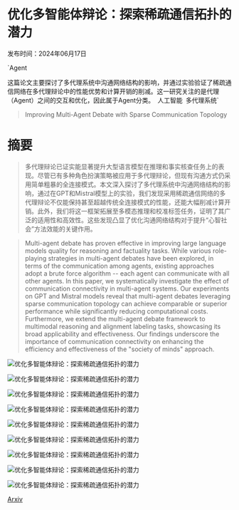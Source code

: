 # 优化多智能体辩论：探索稀疏通信拓扑的潜力

发布时间：2024年06月17日

`Agent

这篇论文主要探讨了多代理系统中沟通网络结构的影响，并通过实验验证了稀疏通信网络在多代理辩论中的性能优势和计算开销的削减。这一研究关注的是代理（Agent）之间的交互和优化，因此属于Agent分类。` `人工智能` `多代理系统`

> Improving Multi-Agent Debate with Sparse Communication Topology

# 摘要

> 多代理辩论已证实能显著提升大型语言模型在推理和事实核查任务上的表现。尽管已有多种角色扮演策略被应用于多代理辩论，但现有沟通方式仍采用简单粗暴的全连接模式。本文深入探讨了多代理系统中沟通网络结构的影响，通过在GPT和Mistral模型上的实验，我们发现采用稀疏通信网络的多代理辩论不仅能保持甚至超越传统全连接模式的性能，还能大幅削减计算开销。此外，我们将这一框架拓展至多模态推理和校准标签任务，证明了其广泛的适用性和高效性。这些发现凸显了优化沟通网络结构对于提升“心智社会”方法效能的关键作用。

> Multi-agent debate has proven effective in improving large language models quality for reasoning and factuality tasks. While various role-playing strategies in multi-agent debates have been explored, in terms of the communication among agents, existing approaches adopt a brute force algorithm -- each agent can communicate with all other agents. In this paper, we systematically investigate the effect of communication connectivity in multi-agent systems. Our experiments on GPT and Mistral models reveal that multi-agent debates leveraging sparse communication topology can achieve comparable or superior performance while significantly reducing computational costs. Furthermore, we extend the multi-agent debate framework to multimodal reasoning and alignment labeling tasks, showcasing its broad applicability and effectiveness. Our findings underscore the importance of communication connectivity on enhancing the efficiency and effectiveness of the "society of minds" approach.

![优化多智能体辩论：探索稀疏通信拓扑的潜力](../../../paper_images/2406.11776/Figure1_v8.png)

![优化多智能体辩论：探索稀疏通信拓扑的潜力](../../../paper_images/2406.11776/sparsity_graphs.png)

![优化多智能体辩论：探索稀疏通信拓扑的潜力](../../../paper_images/2406.11776/analysis_trend_v3.png)

![优化多智能体辩论：探索稀疏通信拓扑的潜力](../../../paper_images/2406.11776/num_rounds_corrected.png)

![优化多智能体辩论：探索稀疏通信拓扑的潜力](../../../paper_images/2406.11776/A5_new.png)

![优化多智能体辩论：探索稀疏通信拓扑的潜力](../../../paper_images/2406.11776/stronger_llm_font.png)

![优化多智能体辩论：探索稀疏通信拓扑的潜力](../../../paper_images/2406.11776/agent_4_graph.png)

![优化多智能体辩论：探索稀疏通信拓扑的潜力](../../../paper_images/2406.11776/num_rounds_mistral_corrected.png)

![优化多智能体辩论：探索稀疏通信拓扑的潜力](../../../paper_images/2406.11776/agent_example.png)

[Arxiv](https://arxiv.org/abs/2406.11776)